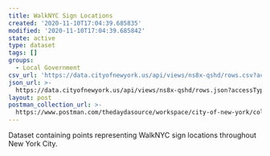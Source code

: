 ```yaml
---
title: WalkNYC Sign Locations
created: '2020-11-10T17:04:39.685835'
modified: '2020-11-10T17:04:39.685842'
state: active
type: dataset
tags: []
groups:
  - Local Government
csv_url: 'https://data.cityofnewyork.us/api/views/ns8x-qshd/rows.csv?accessType=DOWNLOAD'
json_url: >-
  https://data.cityofnewyork.us/api/views/ns8x-qshd/rows.json?accessType=DOWNLOAD
layout: post
postman_collection_url: >-
  https://www.postman.com/thedaydasource/workspace/city-of-new-york/collection/15909983-c321e3fd-e618-4217-8d5b-7509cbce113e
---
```

Dataset containing points representing WalkNYC sign locations throughout New York City.
